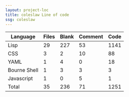```yaml
---
layout: project-loc
title: coleslaw Line of code
ssg: coleslaw
---
```

<div class="table-responsive">
<table class="table">
<thead><tr>
<th>Language</th>
<th>Files</th>
<th>Blank</th>
<th>Comment</th>
<th>Code</th>
</tr></thead><tbody>
<tr><td>Lisp</td><td> 29</td><td> 227</td><td> 53</td><td> 1141</td></tr>
<tr><td>CSS</td><td> 3</td><td> 2</td><td> 10</td><td> 88</td></tr>
<tr><td>YAML</td><td> 1</td><td> 4</td><td> 0</td><td> 18</td></tr>
<tr><td>Bourne Shell</td><td> 1</td><td> 3</td><td> 3</td><td> 3</td></tr>
<tr><td>Javascript</td><td> 1</td><td> 0</td><td> 5</td><td> 1</td></tr>
<tr><td>Total</td><td>35</td><td>236</td><td>71</td><td>1251</td></tr>
</tbody></table></div>
